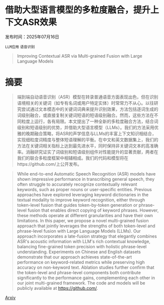 # 借助大型语言模型的多粒度融合，提升上下文ASR效果

发布时间：2025年07月16日

`LLM应用` `语音识别`

> Improving Contextual ASR via Multi-grained Fusion with Large Language Models

# 摘要

> 端到端自动语音识别（ASR）模型在转录普通语音方面表现出色，但在识别语境相关的关键词（如专有名词或用户特定实体）时常常力不从心。以往研究尝试通过文本模态中的关键词词典来提升识别效果，方法包括逐词生成的词级别融合，或直接复制关键词短语的短语级别融合。然而，这些方法在不同粒度上运行，各有局限。本文提出了一种全新的多粒度融合方法，结合词级别和短语级别的优势，并借助大型语言模型（LLMs）。我们的方法采用优雅的晚期融合策略，将ASR的声学信息与LLMs的丰富上下文知识相结合，实现细粒度词精度与整体短语理解的平衡。在中文和英文数据集上，我们的方法在关键词相关指标上达到最先进水平，同时保持非关键词文本的高准确率。消融研究证实了词级别和短语级别组件对性能提升的显著贡献，两者在我们的联合多粒度框架中相辅相成。我们的代码和模型将在https://github.com/上公开发布。

> While end-to-end Automatic Speech Recognition (ASR) models have shown impressive performance in transcribing general speech, they often struggle to accurately recognize contextually relevant keywords, such as proper nouns or user-specific entities.
  Previous approaches have explored leveraging keyword dictionaries in the textual modality to improve keyword recognition, either through token-level fusion that guides token-by-token generation or phrase-level fusion that enables direct copying of keyword phrases.
  However, these methods operate at different granularities and have their own limitations.
  In this paper, we propose a novel multi-grained fusion approach that jointly leverages the strengths of both token-level and phrase-level fusion with Large Language Models (LLMs).
  Our approach incorporates a late-fusion strategy that elegantly combines ASR's acoustic information with LLM's rich contextual knowledge, balancing fine-grained token precision with holistic phrase-level understanding.
  Experiments on Chinese and English datasets demonstrate that our approach achieves state-of-the-art performance on keyword-related metrics while preserving high accuracy on non-keyword text.
  Ablation studies further confirm that the token-level and phrase-level components both contribute significantly to the performance gains, complementing each other in our joint multi-grained framework.
  The code and models will be publicly available at https://github.com/.

[Arxiv](https://arxiv.org/abs/2507.12252)